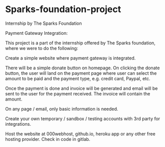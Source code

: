 # Sparks-foundation-project
Internship by The Sparks Foundation

Payment Gateway Integration:

This project is a part of the internship offered by The Sparks foundation, where we were to do the following:

Create a simple website where payment gateway is integrated.

There will be a simple donate button on homepage. On clicking the donate button, the user will land on the payment page where user can select the amount to be paid and the payment type, e.g. credit card, Paypal, etc.

Once the payment is done and invoice will be generated and email will be sent to the user for the payment received. The invoice will contain the amount.

On any page / email, only basic information is needed.

Create your own temporary / sandbox / testing accounts with 3rd party for integrations.

Host the website at 000webhost, github.io, heroku app or any other free hosting provider. Check in code in gitlab.
